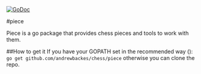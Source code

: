 [![GoDoc](https://godoc.org/github.com/andrewbackes/chess/piece?status.svg)](https://godoc.org/github.com/andrewbackes/chess/piece)

#piece

Piece is a go package that provides chess pieces and tools to work with them.

##How to get it
If you have your GOPATH set in the recommended way ([](https://golang.org/doc/code.html#GOPATH)):
```go get github.com/andrewbackes/chess/piece```
otherwise you can clone the repo.